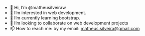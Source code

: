 - 👋 Hi, I’m @matheusilveiraw
- 👀 I’m interested in web development. 
- 🌱 I’m currently learning bootstrap.
- 💞️ I’m looking to collaborate on web development projects
- 📫 How to reach me: by my email: matheus.silveira@gmail.com

<!---
matheusilveiraw/matheusilveiraw is a ✨ special ✨ repository because its `README.md` (this file) appears on your GitHub profile.
You can click the Preview link to take a look at your changes.
--->
